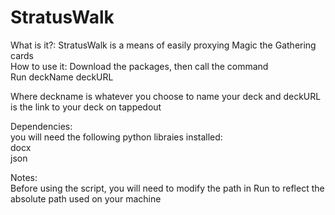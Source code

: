 # StratusWalk
What is it?: StratusWalk is a means of easily proxying Magic the Gathering cards  
How to use it: Download the packages, then call the command  
Run deckName deckURL  
  
Where deckname is whatever you choose to name your deck and deckURL is the link to your deck on tappedout    

Dependencies:  
    you will need the following python libraies installed:  
docx  
json

Notes:  
Before using the script, you will need to modify the path in Run to reflect the absolute path used on your machine